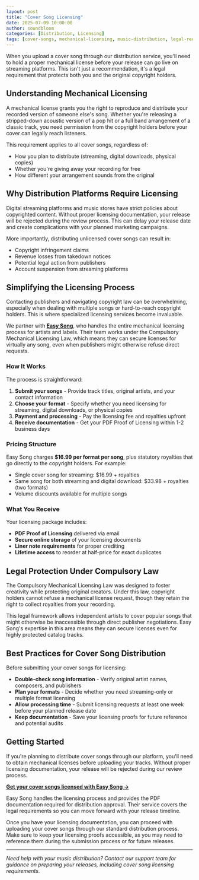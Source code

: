 ```yaml
---
layout: post
title: "Cover Song Licensing"
date: 2025-07-09 10:00:00
author: soundbloom
categories: [Distribution, Licensing]
tags: [cover-songs, mechanical-licensing, music-distribution, legal-requirements, isrc, royalties, copyright, easy-song]
---
```


When you upload a cover song through our distribution service, you'll need to hold a proper mechanical license before your release can go live on streaming platforms. This isn't just a recommendation, it's a legal requirement that protects both you and the original copyright holders.

## Understanding Mechanical Licensing

A mechanical license grants you the right to reproduce and distribute your recorded version of someone else's song. Whether you're releasing a stripped-down acoustic version of a pop hit or a full band arrangement of a classic track, you need permission from the copyright holders before your cover can legally reach listeners.

This requirement applies to all cover songs, regardless of:
- How you plan to distribute (streaming, digital downloads, physical copies)
- Whether you're giving away your recording for free
- How different your arrangement sounds from the original

## Why Distribution Platforms Require Licensing

Digital streaming platforms and music stores have strict policies about copyrighted content. Without proper licensing documentation, your release will be rejected during the review process. This can delay your release date and create complications with your planned marketing campaigns.

More importantly, distributing unlicensed cover songs can result in:
- Copyright infringement claims
- Revenue losses from takedown notices
- Potential legal action from publishers
- Account suspension from streaming platforms

## Simplifying the Licensing Process

Contacting publishers and navigating copyright law can be overwhelming, especially when dealing with multiple songs or hard-to-reach copyright holders. This is where specialized licensing services become invaluable.

We partner with **[Easy Song](https://www.easysong.com/?PartnerID=392)**, who handles the entire mechanical licensing process for artists and labels. Their team works under the Compulsory Mechanical Licensing Law, which means they can secure licenses for virtually any song, even when publishers might otherwise refuse direct requests.

### How It Works

The process is straightforward:

1. **Submit your songs** - Provide track titles, original artists, and your contact information
2. **Choose your format** - Specify whether you need licensing for streaming, digital downloads, or physical copies
3. **Payment and processing** - Pay the licensing fee and royalties upfront
4. **Receive documentation** - Get your PDF Proof of Licensing within 1-2 business days

### Pricing Structure

Easy Song charges **$16.99 per format per song**, plus statutory royalties that go directly to the copyright holders. For example:
- Single cover song for streaming: $16.99 + royalties
- Same song for both streaming and digital download: $33.98 + royalties (two formats)
- Volume discounts available for multiple songs

### What You Receive

Your licensing package includes:
- **PDF Proof of Licensing** delivered via email
- **Secure online storage** of your licensing documents
- **Liner note requirements** for proper crediting
- **Lifetime access** to reorder at half-price for exact duplicates

## Legal Protection Under Compulsory Law

The Compulsory Mechanical Licensing Law was designed to foster creativity while protecting original creators. Under this law, copyright holders cannot refuse a mechanical license request, though they retain the right to collect royalties from your recording.

This legal framework allows independent artists to cover popular songs that might otherwise be inaccessible through direct publisher negotiations. Easy Song's expertise in this area means they can secure licenses even for highly protected catalog tracks.

## Best Practices for Cover Song Distribution

Before submitting your cover songs for licensing:

- **Double-check song information** - Verify original artist names, composers, and publishers
- **Plan your formats** - Decide whether you need streaming-only or multiple format licensing
- **Allow processing time** - Submit licensing requests at least one week before your planned release date
- **Keep documentation** - Save your licensing proofs for future reference and potential audits

## Getting Started

If you're planning to distribute cover songs through our platform, you'll need to obtain mechanical licenses before uploading your tracks. Without proper licensing documentation, your release will be rejected during our review process.

**[Get your cover songs licensed with Easy Song →](https://www.easysong.com/?PartnerID=392)**

Easy Song handles the licensing process and provides the PDF documentation required for distribution approval. Their service covers the legal requirements so you can move forward with your release timeline.

Once you have your licensing documentation, you can proceed with uploading your cover songs through our standard distribution process. Make sure to keep your licensing proofs accessible, as you may need to reference them during the submission process or for future releases.

---

*Need help with your music distribution? Contact our support team for guidance on preparing your releases, including cover song licensing requirements.*
